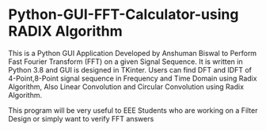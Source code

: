 # Python-GUI-FFT-Calculator-using RADIX Algorithm
This is a Python GUI Application Developed by Anshuman Biswal to Perform Fast Fourier Transform (FFT) on a given Signal Sequence. 
It is written in Python 3.8 and GUI is designed in TKinter. 
Users can find DFT and IDFT of 4-Point,8-Point signal sequence in Frequency and Time Domain using Radix Algorithm, 
Also Linear Convolution and Circular Convolution using Radix Algorithm.

This program will be very useful to EEE Students who are working on a Filter Design or simply want to verify FFT answers

